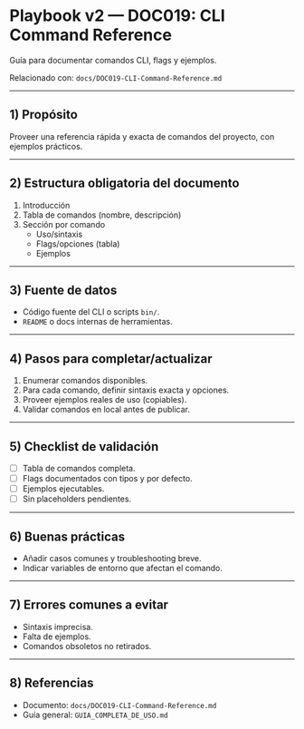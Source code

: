 # Playbook v2 — DOC019: CLI Command Reference

Guía para documentar comandos CLI, flags y ejemplos.

Relacionado con: `docs/DOC019-CLI-Command-Reference.md`

---

## 1) Propósito

Proveer una referencia rápida y exacta de comandos del proyecto, con ejemplos prácticos.

---

## 2) Estructura obligatoria del documento

1. Introducción
2. Tabla de comandos (nombre, descripción)
3. Sección por comando
   - Uso/sintaxis
   - Flags/opciones (tabla)
   - Ejemplos

---

## 3) Fuente de datos

- Código fuente del CLI o scripts `bin/`.
- `README` o docs internas de herramientas.

---

## 4) Pasos para completar/actualizar

1. Enumerar comandos disponibles.
2. Para cada comando, definir sintaxis exacta y opciones.
3. Proveer ejemplos reales de uso (copiables).
4. Validar comandos en local antes de publicar.

---

## 5) Checklist de validación

- [ ] Tabla de comandos completa.
- [ ] Flags documentados con tipos y por defecto.
- [ ] Ejemplos ejecutables.
- [ ] Sin placeholders pendientes.

---

## 6) Buenas prácticas

- Añadir casos comunes y troubleshooting breve.
- Indicar variables de entorno que afectan el comando.

---

## 7) Errores comunes a evitar

- Sintaxis imprecisa.
- Falta de ejemplos.
- Comandos obsoletos no retirados.

---

## 8) Referencias

- Documento: `docs/DOC019-CLI-Command-Reference.md`
- Guía general: `GUIA_COMPLETA_DE_USO.md`

